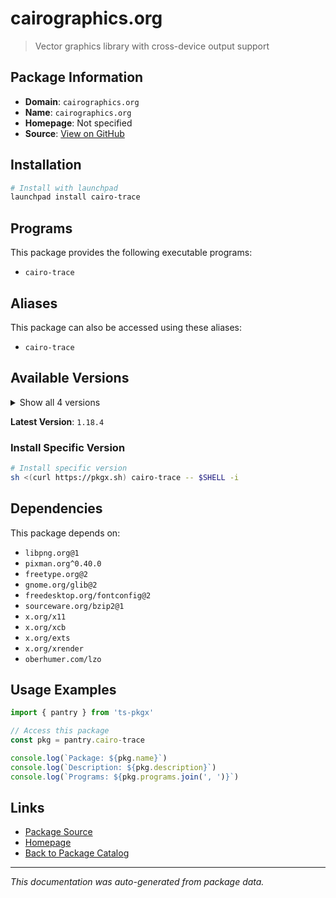 # cairographics.org

> Vector graphics library with cross-device output support

## Package Information

- **Domain**: `cairographics.org`
- **Name**: `cairographics.org`
- **Homepage**: Not specified
- **Source**: [View on GitHub](https://github.com/pkgxdev/pantry/tree/main/projects/cairographics.org/package.yml)

## Installation

```bash
# Install with launchpad
launchpad install cairo-trace
```

## Programs

This package provides the following executable programs:

- `cairo-trace`

## Aliases

This package can also be accessed using these aliases:

- `cairo-trace`

## Available Versions

<details>
<summary>Show all 4 versions</summary>

- `1.18.4`, `1.18.2`, `1.18.0`, `1.16.0`

</details>

**Latest Version**: `1.18.4`

### Install Specific Version

```bash
# Install specific version
sh <(curl https://pkgx.sh) cairo-trace -- $SHELL -i
```

## Dependencies

This package depends on:

- `libpng.org@1`
- `pixman.org^0.40.0`
- `freetype.org@2`
- `gnome.org/glib@2`
- `freedesktop.org/fontconfig@2`
- `sourceware.org/bzip2@1`
- `x.org/x11`
- `x.org/xcb`
- `x.org/exts`
- `x.org/xrender`
- `oberhumer.com/lzo`

## Usage Examples

```typescript
import { pantry } from 'ts-pkgx'

// Access this package
const pkg = pantry.cairo-trace

console.log(`Package: ${pkg.name}`)
console.log(`Description: ${pkg.description}`)
console.log(`Programs: ${pkg.programs.join(', ')}`)
```

## Links

- [Package Source](https://github.com/pkgxdev/pantry/tree/main/projects/cairographics.org/package.yml)
- [Homepage](#)
- [Back to Package Catalog](../package-catalog.md)

---

*This documentation was auto-generated from package data.*
